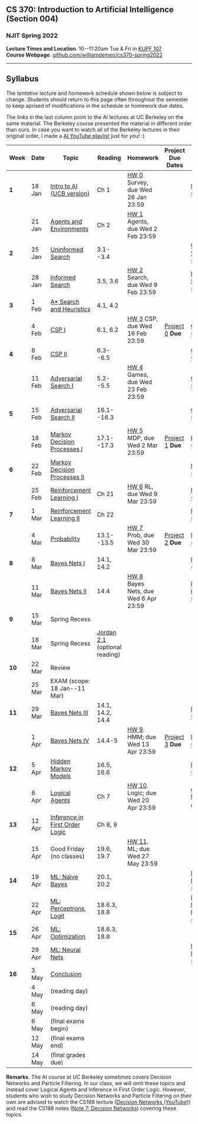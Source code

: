 ## CS 370: Introduction to Artificial Intelligence (Section 004)

### NJIT Spring 2022

**Lecture Times and Location**. 10--11:20am Tue & Fri in [KUPF 107][]  
**Course Webpage**. [github.com/williamdemeo/cs370-spring2022](https://github.com/williamdemeo/cs370-spring2022)

---

## Syllabus

The *tentative* lecture and homework schedule shown below is subject to change.  Students should return to this page often throughout the semester to keep aprised of modifications in the schedule or homework due dates.

The links in the last column point to the AI lectures at UC Berkeley on the same material.
The Berkeley course presented the material in different order than ours. In case you want to watch all of the Berkeley lectures in their original order, I made
a [AI YouTube playlist](https://youtube.com/playlist?list=PL5FJyaC2WsVndQJI9QtEhIMG2w8pYLN9u) just for you! :)



| **Week** | **Date** | **Topic**                         | **Reading**      | **Homework**                             | **Project Due Dates** | **UCB Videos**                  | **UCB Notes**      | **Alternative Notes** |
|----------|----------|-----------------------------------|------------------|------------------------------------------|-----------------------|---------------------------------|--------------------|-----------------------|
| **1**    | 18 Jan   | [Intro to AI (UCB version)][]      | Ch 1             | [HW 0][] Survey, due Wed 26 Jan 23:59    |                       | [Intro to AI (YouTube)][]       |                    | |
|          | 21 Jan   | [Agents and Environments][]       | Ch 2             | [HW 1][] Agents, due Wed 2 Feb 23:59     |                       |                                 |                    | |
| **2**    | 25 Jan   | [Uninformed Search][]             | 3.1--3.4         |                                          |                       | [Uninformed Search (YouTube)][] | [Note 1: Search][] | [Note 1 (Fa '18)][]|
|          | 28 Jan   | [Informed Search][]               | 3.5, 3.6         | [HW 2][] Search, due Wed 9 Feb 23:59     |                       | [Informed Search (YouTube)][]   |                    | |
| **3**    | 1 Feb    | [A* Search and Heuristics][]      | 4.1, 4.2         |                                          |                       |                                 | [Note 2: Local Search][] | |
|          | 4 Feb    | [CSP I][]                         | 6.1, 6.2         | [HW 3][] CSP, due Wed 16 Feb 23:59       | [Project 0][] **Due** | [CSP I (YouTube)][]             | [Note 2: CSP][]    | |
| **4**    | 8 Feb    | [CSP II][]                        | 6.3--6.5         |                                          |                       | [CSP II (YouTube)][]            | [CSP applet][]     | |
|          | 11 Feb   | [Adversarial Search I][]          | 5.2--5.5         | [HW 4][] Games, due Wed 23 Feb 23:59     |                       | [Game Trees I (YouTube)][]      | [Note 3: Games][]  | [Note 3 (Fa '18)][]| 
| **5**    | 15 Feb   | [Adversarial Search II][]         | 16.1--16.3       |                                          |                       | [Game Trees II (YouTube)][]     | [Note 4: Nondeterministic Search][] | |
|          | 18 Feb   | [Markov Decision Processes I][]   | 17.1--17.3       | [HW 5][] MDP, due Wed 2 Mar 23:59        | [Project 1][] **Due** | [MDP I (YouTube)][]             |                    | |
| **6**    | 22 Feb   | [Markov Decision Processes II][]  |                  |                                          |                       | [MDP II (YouTube)][]            |                    | |
|          | 25 Feb   | [Reinforcement Learning I][]      | Ch 21            | [HW 6][] RL, due Wed 9 Mar 23:59         |                       | [RL I (YouTube)][]              | [Note 5: Reinforcement Learning][] | |
| **7**    | 1 Mar    | [Reinforcement Learning II][]     | Ch 22            |                                          |                       | [RL II (YouTube)][]             |                    | |
|          | 4 Mar    | [Probability][]                   | 13.1--13.5       | [HW 7][] Prob, due Wed 30 Mar 23:59      | [Project 2][] **Due** | [Probability (YouTube)][]       |                    | |
| **8**    | 8 Mar    | [Bayes Nets I][]                  | 14.1, 14.2       |                                          |                       | [Bayes Nets (YouTube)][]        | [Note 5: Bayes Nets][] | [Note 6 (Fa '18)][] |
|          | 11 Mar   | [Bayes Nets II][]                 | 14.4             | [HW 8][] Bayes Nets, due Wed 6 Apr 23:59 |                       | [BN: independence (YouTube)][]  |                    | |
| **9**    | 15 Mar   | Spring Recess                     |                  |                                          |                       |                                 |                    | |
|          | 18 Mar   | Spring Recess                     | [Jordan 2.1][]  (optional reading) |                        |                       |                                 |                    | |
| **10**   | 22 Mar   | Review                            |                  |                                          |                       |                                 |                    | |
|          | 25 Mar   | EXAM (scope: 18 Jan--11 Mar)      |                  |                                          |                       |                                 |                    | |
| **11**   | 29 Mar   | [Bayes Nets III][]                | 14.1, 14.2, 14.4 |                                          |                       | [BN: inference (YouTube)][]     |                    | |
|          | 1 Apr    | [Bayes Nets IV][]                 | 14.4-5           | [HW 9][]. HMM; due Wed 13 Apr 23:59      | [Project 3][] **Due** | [BN: sampling (YouTube)][]      |                    | |
| **12**   | 5 Apr    | [Hidden Markov Models][]          | 16.5, 16.6       |                                          |                       | [HMM (YouTube)][]               | [Note 6: HMM][]    |  [Note 8 (Fa '18)][] |
|          | 8 Apr    | [Logical Agents][]                | Ch 7             | [HW 10][]. Logic; due Wed 20 Apr 23:59   |                       | [edX AI wk10: Logical Agents][] | [Note 4: Logical Agents][] | |
| **13**   | 12 Apr   | [Inference in First Order Logic][] | Ch 8, 9         |                                          |                       |                                 |                    | |
|          | 15 Apr   | Good Friday (no classes)          | 19.6, 19.7       | [HW 11][]. ML; due Wed 27 May 23:59      |                       |                                 |                    | |
| **14**   | 19 Apr   | [ML: Naïve Bayes][]               | 20.1, 20.2       |                                          |                       | [ML: Naive Bayes (YouTube)][]   |  [Note 9: ML][]    | |
|          | 22 Apr   | [ML: Perceptrons, Logit][]        | 18.6.3, 18.8     |                                          |                       | [ML: Perceptrons, Logit (YouTube)][] |               | |
| **15**   | 26 Apr   | [ML: Optimization][]              | 18.6.3, 18.8     |                                          |                       |                                 | [Note 10: Neural Nets][] | |
|          | 29 Apr   | [ML: Neural Nets][]               |                  |                                          |                       | [ML: Neural Nets (YouTube)][]   |                    | |
| **16**   | 3 May    | [Conclusion][]                    |                  |                                          |                       |                                 |                    | |
|          | 4 May    | (reading day)                     |                  |                                          |                       |                                 |                    | |
|          | 6 May    | (reading day)                     |                  |                                          |                       |                                 |                    | |
|          | 6 May    | (final exams begin)               |                  |                                          |                       |                                 |                    | |
|          | 12 May   | (final exams end)                 |                  |                                          |                       |                                 |                    | |
|          | 14 May   | (final grades due)                |                  |                                          |                       |                                 |                    | |


**Remarks**. The AI course at UC Berkeley sometimes covers Decision Networks and Particle Filtering.  In our class, we will omit these topics and instead cover Logical Agents and Inference in First Order Logic.  However, students who wish to study Decision Networks and Particle Filtering on their own are advised to watch the CS188 lecture ([Decision Networks (YouTube)][]) and read the CS188 notes ([Note 7: Decision Networks][]) covering these topics.


<!-- LINKS TO LECTURE NOTES -->

[Note 1: Search]: https://inst.eecs.berkeley.edu/~cs188/sp22/assets/notes/n1_sp22.pdf
[Note 1 (Fa '18)]: https://github.com/williamdemeo/cs370-spring2022/tree/master/notes/n01-search.pdf
[Note 2: Local Search]: https://inst.eecs.berkeley.edu/~cs188/sp22/assets/notes/n2_sp22.pdf
[Note 2: CSP]: https://github.com/williamdemeo/cs370-spring2022/tree/master/notes/n02-csp.pdf 
[CSP applet]: https://inst.eecs.berkeley.edu/~cs188/fa21/assets/demos/csp/csp_demos.html
[Note 3: Games]: https://inst.eecs.berkeley.edu/~cs188/sp22/assets/notes/n3_sp22.pdf
[Note 3 (Fa '18)]: https://github.com/williamdemeo/cs370-spring2022/tree/master/notes/n03-adversarial-search.pdf
[Note 4: Nondeterministic Search]: https://github.com/williamdemeo/cs370-spring2022/tree/master/notes/n04-nondeterministic-search.pdf
[Note 4: Logical Agents]: https://inst.eecs.berkeley.edu/~cs188/sp22/assets/notes/n4_sp22.pdf
[Note 5: Reinforcement Learning]: https://github.com/williamdemeo/cs370-spring2022/tree/master/notes/n05-rl.pdf
[Note 5: Bayes Nets]: https://inst.eecs.berkeley.edu/~cs188/sp22/assets/notes/n5_sp22.pdf
[Note 6 (Fa '18)]: https://github.com/williamdemeo/cs370-spring2022/tree/master/notes/n06-bayes-nets.pdf
[Note 6: HMM]: https://inst.eecs.berkeley.edu/~cs188/sp22/assets/notes/n6_sp22.pdf
[Note 7: Decision Networks]: https://github.com/williamdemeo/cs370-spring2022/tree/master/notes/n07-decision-networks.pdf
[Note 8 (Fa '18)]: https://github.com/williamdemeo/cs370-spring2022/tree/master/notes/n08-hmm.pdf
[Note 9: ML]: https://github.com/williamdemeo/cs370-spring2022/tree/master/notes/n09-ml.pdf
[Note 10: Neural Nets]: https://github.com/williamdemeo/cs370-spring2022/tree/master/notes/n10-neural-nets.pdf


<!-- Project LINKS -->
[Project 0]: https://github.com/williamdemeo/cs370-spring2022/tree/master/projects/Project0
[Project 1]: https://github.com/williamdemeo/cs370-spring2022/tree/master/projects/Project1
[Project 1 (part 2)]: https://github.com/williamdemeo/cs370-spring2022/tree/master/projects/Project1
[Project 2]: https://github.com/williamdemeo/cs370-spring2022/tree/master/projects/Project2
[Project 3]: https://github.com/williamdemeo/cs370-spring2022/tree/master/projects/Project3
[Project 4]: https://github.com/williamdemeo/cs370-spring2022/tree/master/projects/Project4



<!-- HW LINKS -->

[HW 0]: https://njit.instructure.com/courses/22602/quizzes
[HW 1]: https://www.gradescope.com/courses/361553
[HW 2]: https://www.gradescope.com/courses/361553
[HW 3]: https://www.gradescope.com/courses/361553
[HW 4]: https://www.gradescope.com/courses/361553
[HW 5]: https://www.gradescope.com/courses/361553
[HW 6]: https://www.gradescope.com/courses/361553
[HW 7]: https://www.gradescope.com/courses/361553
[HW 8]: https://www.gradescope.com/courses/361553
[HW 9]: https://www.gradescope.com/courses/361553
[HW 10]: https://www.gradescope.com/courses/361553
[HW 11]: https://www.gradescope.com/courses/361553


<!-- LINKS TO UCB LECTURE YOUTUBE VIDEOS -->

[Intro to AI (YouTube)]: https://www.youtube.com/watch?v=16Dir4QqCUg
[Uninformed Search (YouTube)]: https://youtu.be/-Xx0QSFYfIQ
[Informed Search (YouTube)]: https://youtu.be/Mlwrx7hbKPs
[CSP I (YouTube)]: https://youtu.be/81z2ANjQcH4
[CSP II (YouTube)]: https://youtu.be/_DXf6oaknHw
[Game Trees I (YouTube)]: https://youtu.be/v6RgZBjc8og
[Game Trees II (YouTube)]: https://youtu.be/n3A29GEzC6g
[MDP I (YouTube)]: https://youtu.be/4LW3H_Jinr4
[MDP II (YouTube)]: https://youtu.be/ZToWj64rxvQ
[RL I (YouTube)]: https://youtu.be/TiXS7vROBEg
[RL II (YouTube)]: https://youtu.be/XafrqwHfBKE
[Probability (YouTube)]: https://youtu.be/sMNbLXsvRig
[Bayes Nets (YouTube)]: https://youtu.be/T4l6ltMMcec
[BN: independence (YouTube)]: https://youtu.be/FUnOdyZZAaE
[BN: inference (YouTube)]: https://youtu.be/A1hYXGAUdmU
[BN: sampling (YouTube)]: https://youtu.be/kGngCS-1kjU
[Decision Networks (YouTube)]: https://youtu.be/19sr7yKV56I
[HMM (YouTube)]: https://youtu.be/eCZLhZu_U1I
[HMM Apps (YouTube)]: https://youtu.be/pNam9hbwg4g
[ML: Naive Bayes (YouTube)]: https://youtu.be/1nOb0vwWkAE
[ML: Neural Nets (YouTube)]: https://youtu.be/LERtLI2h_nQ
[ML: Perceptrons, Logit (YouTube)]: https://www.youtube.com/watch?v=UNr9gHyOnWA
[ML: Decision Trees (YouTube)]: https://youtu.be/svW3I0cqfpw
[Robotics (YouTube)]: https://youtu.be/MxS1aYvYNNc

<!-- LINKS TO LECTURE SLIDES -->
[Intro to AI (UCB version)]: https://inst.eecs.berkeley.edu/~cs188/sp22/assets/slides/Lecture1.pptx
[Agents and Environments]: https://github.com/williamdemeo/cs370-spring2022/blob/master/lecture/CS370-Lec02-AgentsAndEnvironments.pptx
[Uninformed Search]: https://github.com/williamdemeo/cs370-spring2022/blob/master/lecture/CS370-Lec03-Search.pptx
[Informed Search]: https://github.com/williamdemeo/cs370-spring2022/blob/master/lecture/CS370-Lec04-InformedSearch.pptx
[A* Search and Heuristics]: https://github.com/williamdemeo/cs370-spring2022/blob/master/lecture/CS370-Lec05-AstarSearchAndHeuristics.pptx
[CSP I]: https://github.com/williamdemeo/cs370-spring2022/blob/master/lecture/CS370-Lec06-CSP-I.pptx 
[CSP II]: https://github.com/williamdemeo/cs370-spring2022/blob/master/lecture/CS370-Lec07-CSP-II.pptx
[Adversarial Search I]: https://github.com/williamdemeo/cs370-spring2022/blob/master/lecture/CS370-Lec08-AdversarialSearch-I.pptx
[Adversarial Search II]: https://github.com/williamdemeo/cs370-spring2022/blob/master/lecture/CS370-Lec09-AdversarialSearch-II.pptx
[Markov Decision Processes I]: https://github.com/williamdemeo/cs370-spring2022/blob/master/lecture/CS370-Lec10-MDP-I.pptx
[Markov Decision Processes II]: https://github.com/williamdemeo/cs370-spring2022/blob/master/lecture/CS370-Lec11-MDP-II.pptx
[Reinforcement Learning I]: https://github.com/williamdemeo/cs370-spring2022/blob/master/lecture/CS370-Lec12-RL-I.pptx
[Reinforcement Learning II]: https://github.com/williamdemeo/cs370-spring2022/blob/master/lecture/CS370-Lec13-RL-II.pptx
[Probability]: https://github.com/williamdemeo/cs370-spring2022/blob/master/lecture/CS370-Lec14-Probability.pptx
[Bayes Nets I]: https://github.com/williamdemeo/cs370-spring2022/blob/master/lecture/CS370-Lec15-BayesNets-I.pptx
[Bayes Nets II]: https://github.com/williamdemeo/cs370-spring2022/blob/master/lecture/CS370-Lec16-BayesNets-II.pptx
[Bayes Nets III]: https://github.com/williamdemeo/cs370-spring2022/blob/master/lecture/dne.md
[Bayes Nets IV]: https://github.com/williamdemeo/cs370-spring2022/blob/master/lecture/dne.md
[Logical Agents]: https://github.com/williamdemeo/cs370-spring2022/blob/master/lecture/dne.md
[Inference in First Order Logic]: https://github.com/williamdemeo/cs370-spring2022/blob/master/lecture/dne.md

[Decision Networks and VPI]: https://github.com/williamdemeo/cs370-spring2022/blob/master/lecture/
[Hidden Markov Models]: https://github.com/williamdemeo/cs370-spring2022/blob/master/lecture/
[Particle filtering]: https://github.com/williamdemeo/cs370-spring2022/blob/master/lecture/
[ML: Naïve Bayes]: https://github.com/williamdemeo/cs370-spring2022/blob/master/lecture/
[ML: Perceptrons and Logistic Regression]: https://github.com/williamdemeo/cs370-spring2022/blob/master/lecture/
[ML: Perceptrons, Logit]: https://github.com/williamdemeo/cs370-spring2022/blob/master/lecture/
[ML: Optimization]: https://github.com/williamdemeo/cs370-spring2022/blob/master/lecture/
[ML: Neural Nets]: https://github.com/williamdemeo/cs370-spring2022/blob/master/lecture/
[Advanced Applications: Games and Robotics]: https://www.dropbox.com/s/9rps3i3ad3noljn/fa21-lec24--games-and-robotics.pptx?dl=0
[Conclusion]: https://github.com/williamdemeo/cs370-spring2022/blob/master/lecture/

<!-- MISC LINKS -->
[Jordan 2.1]: https://github.com/williamdemeo/cs370-spring2022/tree/master/notes/chapter2.pdf
[KUPF 107]: https://goo.gl/maps/GjhP3cjrMAJSzVFt5
[edX AI wk10: Logical Agents]: https://learning.edx.org/course/course-v1:ColumbiaX+CSMM.101x+2T2018/home






<!-- [Note 1]: https://inst.eecs.berkeley.edu/~cs188/fa21/assets/notes/fa20-note01.pdf
[Note 2]: https://inst.eecs.berkeley.edu/~cs188/fa21/assets/notes/note02.pdf>
[Note 3]: https://inst.eecs.berkeley.edu/~cs188/fa21/assets/notes/fa20-note03.pdf
[Note 4]: https://inst.eecs.berkeley.edu/~cs188/fa21/assets/notes/fa20-note04.pdf
[Note 5]: https://inst.eecs.berkeley.edu/~cs188/fa21/assets/notes/fa20-note05.pdf
[Note 6]: https://inst.eecs.berkeley.edu/~cs188/fa21/assets/notes/fa20-note06.pdf
[Note 7]: https://inst.eecs.berkeley.edu/~cs188/fa21/assets/notes/fa20-note07.pdf
[Note 8]: https://inst.eecs.berkeley.edu/~cs188/fa21/assets/notes/fa20-note08.pdf
[Note 9]: https://inst.eecs.berkeley.edu/~cs188/fa21/assets/notes/fa20-note09.pdf
[Note 10]: https://inst.eecs.berkeley.edu/~cs188/fa21/assets/notes/fa20-note10.pdf
-->
